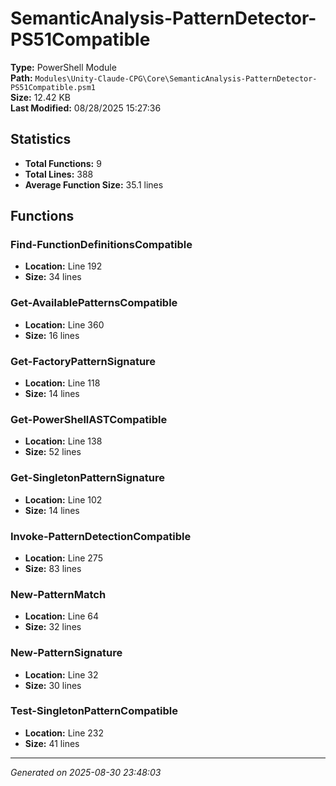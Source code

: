 # SemanticAnalysis-PatternDetector-PS51Compatible

**Type:** PowerShell Module  
**Path:** `Modules\Unity-Claude-CPG\Core\SemanticAnalysis-PatternDetector-PS51Compatible.psm1`  
**Size:** 12.42 KB  
**Last Modified:** 08/28/2025 15:27:36  

## Statistics

- **Total Functions:** 9
- **Total Lines:** 388
- **Average Function Size:** 35.1 lines

## Functions


### Find-FunctionDefinitionsCompatible

- **Location:** Line 192
- **Size:** 34 lines

 
### Get-AvailablePatternsCompatible

- **Location:** Line 360
- **Size:** 16 lines

 
### Get-FactoryPatternSignature

- **Location:** Line 118
- **Size:** 14 lines

 
### Get-PowerShellASTCompatible

- **Location:** Line 138
- **Size:** 52 lines

 
### Get-SingletonPatternSignature

- **Location:** Line 102
- **Size:** 14 lines

 
### Invoke-PatternDetectionCompatible

- **Location:** Line 275
- **Size:** 83 lines

 
### New-PatternMatch

- **Location:** Line 64
- **Size:** 32 lines

 
### New-PatternSignature

- **Location:** Line 32
- **Size:** 30 lines

 
### Test-SingletonPatternCompatible

- **Location:** Line 232
- **Size:** 41 lines



---
*Generated on 2025-08-30 23:48:03*

